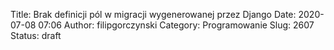 Title: Brak definicji pól w migracji wygenerowanej przez Django
Date: 2020-07-08 07:06
Author: filipgorczynski
Category: Programowanie
Slug: 2607
Status: draft


